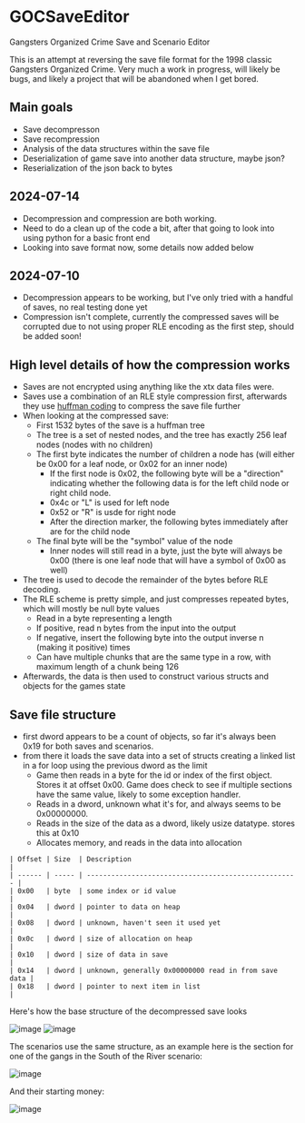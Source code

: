 # GOCSaveEditor
Gangsters Organized Crime Save and Scenario Editor

This is an attempt at reversing the save file format for the 1998 classic Gangsters Organized Crime. 
Very much a work in progress, will likely be bugs, and likely a project that will be abandoned when I get bored.

## Main goals
- Save decompresson
- Save recompression
- Analysis of the data structures within the save file
- Deserialization of game save into another data structure, maybe json?
- Reserialization of the json back to bytes

## 2024-07-14
- Decompression and compression are both working.
- Need to do a clean up of the code a bit, after that going to look into using python for a basic front end
- Looking into save format now, some details now added below

## 2024-07-10 
- Decompression appears to be working, but I've only tried with a handful of saves, no real testing done yet
- Compression isn't complete, currently the compressed saves will be corrupted due to not using proper RLE encoding as the first step, should be added soon!

## High level details of how the compression works
- Saves are not encrypted using anything like the xtx data files were.
- Saves use a combination of an RLE style compression first, afterwards they use [huffman coding](https://en.wikipedia.org/wiki/Huffman_coding) to compress the save file further
- When looking at the compressed save:
    - First 1532 bytes of the save is a huffman tree
    - The tree is a set of nested nodes, and the tree has exactly 256 leaf nodes (nodes with no children)
    - The first byte indicates the number of children a node has (will either be 0x00 for a leaf node, or 0x02 for an inner node)
        - If the first node is 0x02, the following byte will be a "direction" indicating whether the following data is for the left child node or right child node.
        - 0x4c or "L" is used for left node
        - 0x52 or "R" is usde for right node
        - After the direction marker, the following bytes immediately after are for the child node
    - The final byte will be the "symbol" value of the node
        - Inner nodes will still read in a byte, just the byte will always be 0x00 (there is one leaf node that will have a symbol of 0x00 as well)
- The tree is used to decode the remainder of the bytes before RLE decoding.
- The RLE scheme is pretty simple, and just compresses repeated bytes, which will mostly be null byte values
    - Read in a byte representing a length
    - If positive, read n bytes from the input into the output
    - If negative, insert the following byte into the output inverse n (making it positive) times
    - Can have multiple chunks that are the same type in a row, with maximum length of a chunk being 126
- Afterwards, the data is then used to construct various structs and objects for the games state


## Save file structure
- first dword appears to be a count of objects, so far it's always been 0x19 for both saves and scenarios.
- from there it loads the save data into a set of structs creating a linked list in a for loop using the previous dword as the limit
    - Game then reads in a byte for the id or index of the first object. Stores it at offset 0x00. Game does check to see if multiple sections have the same value, likely to some exception handler.
    - Reads in a dword, unknown what it's for, and always seems to be 0x00000000.
    - Reads in the size of the data as a dword, likely usize datatype. stores this at 0x10
    - Allocates memory, and reads in the data into allocation


```
| Offset | Size  | Description                                          |
| ------ | ----- | ---------------------------------------------------- |
| 0x00   | byte  | some index or id value                               |
| 0x04   | dword | pointer to data on heap                              |
| 0x08   | dword | unknown, haven't seen it used yet                    |
| 0x0c   | dword | size of allocation on heap                           |
| 0x10   | dword | size of data in save                                 | 
| 0x14   | dword | unknown, generally 0x00000000 read in from save data |
| 0x18   | dword | pointer to next item in list                         |
``` 

Here's how the base structure of the decompressed save looks

![image](https://github.com/user-attachments/assets/ddd673d3-35d7-429c-90dd-7246c49cdffa)
![image](https://github.com/user-attachments/assets/9bb6917b-0be9-4719-ac0b-7a54472a21e4)

The scenarios use the same structure, as an example here is the section for one of the gangs in the South of the River scenario:

![image](https://github.com/user-attachments/assets/877c8801-4de5-478e-bc09-78e15340c244)

And their starting money:

![image](https://github.com/user-attachments/assets/f22b214c-7653-4abf-b589-b6186ead74cb)


